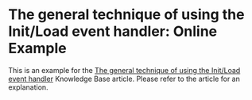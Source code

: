 # The general technique of using the Init/Load event handler: Online Example


<p>This is an example for the <a href="https://www.devexpress.com/Support/Center/p/K18282">The general technique of using the Init/Load event handler</a> Knowledge Base article. Please refer to the article for an explanation.</p>

<br/>


